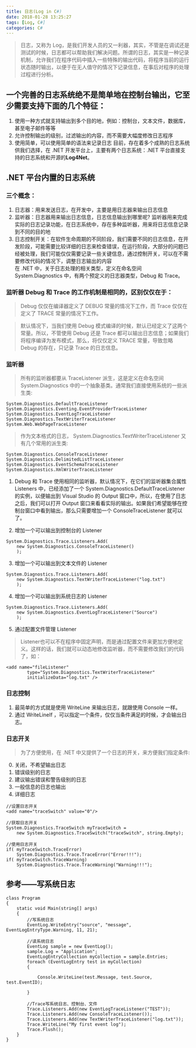 ```yaml
---
title: 日志(Log in C#)
date: 2018-01-28 13:25:27
tags: [Log, C#]
categories: C#
---
```

> 日志，又称为 Log，是我们开发人员的又一利器，其实，不管是在调试还是测试的时候，日志都可以帮助我们解决问题。所谓的日志，其实是一种记录机制，允许我们在程序代码中插入一些特殊的输出代码，将程序当前的运行状态随时输出，以便于在无人值守的情况下记录信息，在事后对程序的处理过程进行分析。        

## 一个完善的日志系统绝不是简单地在控制台输出，它至少需要支持下面的几个特征：            
1. 使用一种方式就支持输出到多个目的地，例如：控制台，文本文件，数据库，甚至电子邮件等等                
2. 允许控制输出的级别，过滤输出的内容，而不需要大幅度修改日志程序
3. 使用简单，可以使用简单的语法来记录日志
目前，存在着多个成熟的日志系统供我们选择，在 .NET 开发平台上，主要有两个日志系统：.NET 平台直接支持的日志系统和开源的**Log4Net**。

## .NET 平台内置的日志系统                 
### 三个概念：                  
1. 日志器：用来发送日志，在开发中，主要是用日志器来输出日志信息                                
2. 监听器：日志器用来输出日志信息，日志信息输出到哪里呢? 监听器用来完成实际的日志记录功能，在日志系统中，存在多种监听器，用来将日志信息记录到不同的目的地    
3. 日志控制开关：在软件生命周期的不同阶段，我们需要不同的日志信息，在开发阶段，可能需要比较详细的日志来检查错误，在运行阶段，大部分的问题已经被处理，我们可能仅仅需要记录一些关键信息，通过控制开关，可以在不需要修改代码的情况下，调整日志输出的内容                             
在 .NET 中，关于日志处理的相关类型，定义在命名空间 System.Diagnostics 中，有两个预定义的日志器类型，Debug 和 Trace。                   

### 监听器 Debug 和 Trace 的工作机制是相同的，区别仅仅在于：                        
> Debug 仅仅在编译器定义了 DEBUG 常量的情况下工作，而 Trace 仅仅在定义了 TRACE 常量的情况下工作。   

> 默认情况下，当我们使用 Debug 模式编译的时候，默认已经定义了这两个常量。所以，不管使用 Debug 还是 Trace 都可以输出日志信息；如果我们将程序编译为发布模式，那么，将仅仅定义 TRACE 常量，导致忽略 Debug 的存在，只记录 Trace 的日志信息。                   

### 监听器                   
> 所有的监听器都要从 TraceListener  派生，这是定义在命名空间 System.Diagnostics 中的一个抽象基类。通常我们直接使用系统的一些派生类:                   
```
System.Diagnostics.DefaultTraceListener 
System.Diagnostics.Eventing.EventProviderTraceListener 
System.Diagnostics.EventLogTraceListener 
System.Diagnostics.TextWriterTraceListener 
System.Web.WebPageTraceListener
```                   

> 作为文本格式的日志， System.Diagnostics.TextWriterTraceListener 又有几个常用的派生类:                     

```
System.Diagnostics.ConsoleTraceListener 
System.Diagnostics.DelimitedListTraceListener 
System.Diagnostics.EventSchemaTraceListener 
System.Diagnostics.XmlWriterTraceListener
```                    

1. Debug 和 Trace 使用相同的监听器，默认情况下，在它们的监听器集合属性 Listeners 中，已经添加了一个 System.Diagnostics.DefaultTraceListener 的实例，以便输出到 Visual Studio 的 Output 窗口中，所以，在使用了日志之后，我们可以打开 Output 窗口来看看实际的输出。如果我们希望能够在控制台窗口中看到输出，那么只需要增加一个 ConsoleTraceListener 就可以了。                  

2. 增加一个可以输出到控制台的 Listener                           
```
System.Diagnostics.Trace.Listeners.Add( 
    new System.Diagnostics.ConsoleTraceListener() 
    );
```                  

3. 增加一个可以输出到文本文件的 Listener                  
```
System.Diagnostics.Trace.Listeners.Add( 
    new System.Diagnostics.TextWriterTraceListener("log.txt") 
    );
```                

4. 增加一个可以输出到系统日志的 Listener         
```
System.Diagnostics.Trace.Listeners.Add( 
    new System.Diagnostics.EventLogTraceListener("Source") 
    );
```                   

5. 通过配置文件管理 Listener                      
> Listener也可以不在程序中固定声明，而是通过配置文件来更加方便地定义。这样的话，我们就可以动态地修改监听器，而不需要修改我们的代码了，如：     
```
<add name="fileListener"
        type="System.Diagnostics.TextWriterTraceListener"
        initializeData="log.txt" />
```           

### 日志控制             
1. 最简单的方式就是使用 WriteLine 来输出日志，就跟使用 Console 一样。
2. 通过 WriteLineIf ，可以指定一个条件，仅仅当条件满足的时候，才会输出日志。

### 日志开关
> 为了方便使用，在 .NET 中又提供了一个日志的开关，来方便我们指定条件:                    
0. 关闭，不希望输出日志
1. 错误级别的日志
2. 建议输出错误和警告级别的日志
3. 一般信息的日志也输出
4. 详细日志        

```
//设置日志开关
<add name="traceSwitch" value="0"/>

//获取日志开关
System.Diagnostics.TraceSwitch myTraceSwitch = 
    new System.Diagnostics.TraceSwitch("traceSwitch", string.Empty);

//使用日志开关
if( myTraceSwitch.TraceError) 
    System.Diagnostics.Trace.TraceError("Error!!!");   
if( myTraceSwitch.TraceWarning) 
    System.Diagnostics.Trace.TraceWarning("Warning!!!");
```             

## 参考——写系统日志              
```
class Program
{
    static void Main(string[] args)
    {
        //写系统日志
        EventLog.WriteEntry("source", "message", EventLogEntryType.Warning, 11, 21); 

        //读系统日志
        EventLog sample = new EventLog();
        sample.Log = "Application";
        EventLogEntryCollection myCollection = sample.Entries;
        foreach (EventLogEntry test in myCollection)
        {

            Console.WriteLine(test.Message, test.Source, test.EventID);

        }

        //Trace写系统日志、控制台、文件
        Trace.Listeners.Add(new EventLogTraceListener("TEST"));
        Trace.Listeners.Add(new ConsoleTraceListener());
        Trace.Listeners.Add(new TextWriterTraceListener("log.txt"));
        Trace.WriteLine("My first event log");
        Trace.Flush();
    }
}
```                 

